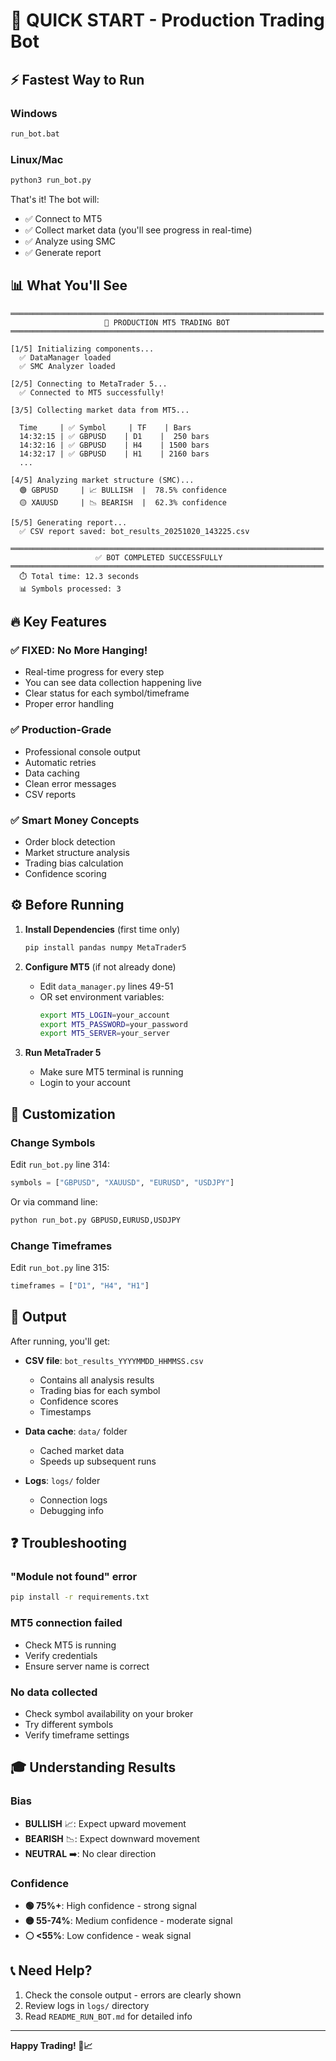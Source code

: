 # 🚀 QUICK START - Production Trading Bot

## ⚡ Fastest Way to Run

### Windows
```bash
run_bot.bat
```

### Linux/Mac
```bash
python3 run_bot.py
```

That's it! The bot will:
- ✅ Connect to MT5
- ✅ Collect market data (you'll see progress in real-time)
- ✅ Analyze using SMC
- ✅ Generate report

## 📊 What You'll See

```
══════════════════════════════════════════════════════════════════════
                     🤖 PRODUCTION MT5 TRADING BOT                     
══════════════════════════════════════════════════════════════════════

[1/5] Initializing components...
  ✅ DataManager loaded
  ✅ SMC Analyzer loaded

[2/5] Connecting to MetaTrader 5...
  ✅ Connected to MT5 successfully!

[3/5] Collecting market data from MT5...

  Time     | ✅ Symbol     | TF    | Bars
  14:32:15 | ✅ GBPUSD    | D1    |  250 bars
  14:32:16 | ✅ GBPUSD    | H4    | 1500 bars
  14:32:17 | ✅ GBPUSD    | H1    | 2160 bars
  ...

[4/5] Analyzing market structure (SMC)...
  🟢 GBPUSD     | 📈 BULLISH  |  78.5% confidence
  🟡 XAUUSD     | 📉 BEARISH  |  62.3% confidence

[5/5] Generating report...
  ✅ CSV report saved: bot_results_20251020_143225.csv

══════════════════════════════════════════════════════════════════════
                   ✅ BOT COMPLETED SUCCESSFULLY                       
══════════════════════════════════════════════════════════════════════
  ⏱️ Total time: 12.3 seconds
  📊 Symbols processed: 3
```

## 🔥 Key Features

### ✅ **FIXED: No More Hanging!**
- Real-time progress for every step
- You can see data collection happening live
- Clear status for each symbol/timeframe
- Proper error handling

### ✅ **Production-Grade**
- Professional console output
- Automatic retries
- Data caching
- Clean error messages
- CSV reports

### ✅ **Smart Money Concepts**
- Order block detection
- Market structure analysis
- Trading bias calculation
- Confidence scoring

## ⚙️ Before Running

1. **Install Dependencies** (first time only)
   ```bash
   pip install pandas numpy MetaTrader5
   ```

2. **Configure MT5** (if not already done)
   - Edit `data_manager.py` lines 49-51
   - OR set environment variables:
     ```bash
     export MT5_LOGIN=your_account
     export MT5_PASSWORD=your_password
     export MT5_SERVER=your_server
     ```

3. **Run MetaTrader 5**
   - Make sure MT5 terminal is running
   - Login to your account

## 🎯 Customization

### Change Symbols
Edit `run_bot.py` line 314:
```python
symbols = ["GBPUSD", "XAUUSD", "EURUSD", "USDJPY"]
```

Or via command line:
```bash
python run_bot.py GBPUSD,EURUSD,USDJPY
```

### Change Timeframes
Edit `run_bot.py` line 315:
```python
timeframes = ["D1", "H4", "H1"]
```

## 📁 Output

After running, you'll get:
- **CSV file**: `bot_results_YYYYMMDD_HHMMSS.csv`
  - Contains all analysis results
  - Trading bias for each symbol
  - Confidence scores
  - Timestamps

- **Data cache**: `data/` folder
  - Cached market data
  - Speeds up subsequent runs

- **Logs**: `logs/` folder  
  - Connection logs
  - Debugging info

## ❓ Troubleshooting

### "Module not found" error
```bash
pip install -r requirements.txt
```

### MT5 connection failed
- Check MT5 is running
- Verify credentials
- Ensure server name is correct

### No data collected
- Check symbol availability on your broker
- Try different symbols
- Verify timeframe settings

## 🎓 Understanding Results

### Bias
- **BULLISH** 📈: Expect upward movement
- **BEARISH** 📉: Expect downward movement  
- **NEUTRAL** ➡️: No clear direction

### Confidence
- **🟢 75%+**: High confidence - strong signal
- **🟡 55-74%**: Medium confidence - moderate signal
- **⚪ <55%**: Low confidence - weak signal

## 📞 Need Help?

1. Check the console output - errors are clearly shown
2. Review logs in `logs/` directory
3. Read `README_RUN_BOT.md` for detailed info

---

**Happy Trading! 🚀📈**
